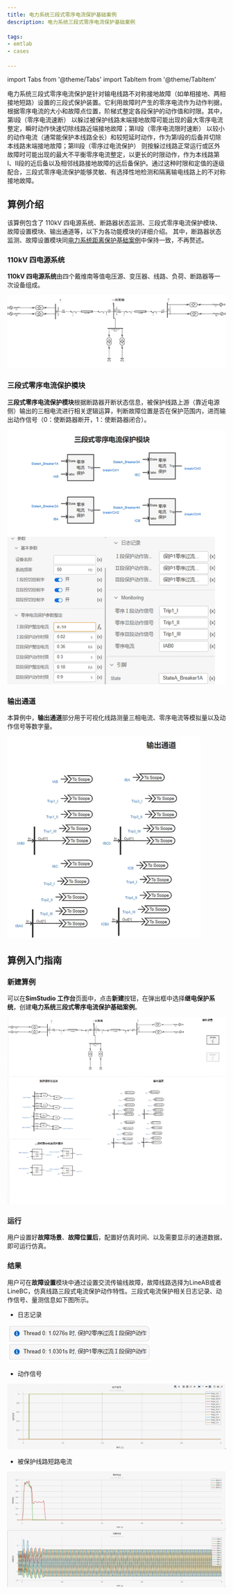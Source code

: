 ```yaml
---
title: 电力系统三段式零序电流保护基础案例
description: 电力系统三段式零序电流保护基础案例

tags:
- emtlab
- cases

---
```


<!-- import DocCardList from '@theme/DocCardList';

<DocCardList /> -->


import Tabs from '@theme/Tabs'
import TabItem from '@theme/TabItem'

电力系统三段式零序电流保护是针对输电线路不对称接地故障（如单相接地、两相接地短路）设置的三段式保护装置。它利用故障时产生的零序电流作为动作判据，根据零序电流的大小和故障点位置，阶梯式整定各段保护的动作值和时限。其中，第Ⅰ段（零序电流速断） 以躲过被保护线路末端接地故障可能出现的最大零序电流整定，瞬时动作快速切除线路近端接地故障；第Ⅱ段（零序电流限时速断） 以较小的动作电流（通常能保护本线路全长）和较短延时动作，作为第Ⅰ段的后备并切除本线路末端接地故障；第Ⅲ段（零序过电流保护） 则按躲过线路正常运行或区外故障时可能出现的最大不平衡零序电流整定，以更长的时限动作，作为本线路第Ⅰ、Ⅱ段的近后备以及相邻线路接地故障的远后备保护。通过这种时限和定值的逐级配合，三段式零序电流保护能够灵敏、有选择性地检测和隔离输电线路上的不对称接地故障。


## 算例介绍
该算例包含了 110kV 四电源系统、断路器状态监测、三段式零序电流保护模块、故障设置模块、输出通道等，以下为各功能模块的详细介绍。
其中，断路器状态监测、故障设置模块同[电力系统距离保护基础案例](docs/cases/10-emtlab/10-typical-cases/130-relay-protection-system/10-basic-protection-cases/10-distance-protection-case/index.md)中保持一致，不再赘述。


### 110kV 四电源系统

**110kV 四电源系统**由四个戴维南等值电压源、变压器、线路、负荷、断路器等一次设备组成。

![110kV 四电源系统](./_source.png)




### 三段式零序电流保护模块

**三段式零序电流保护模块**根据断路器开断状态信息，被保护线路上游（靠近电源侧）输出的三相电流进行相关逻辑运算，判断故障位置是否在保护范围内，进而输出动作信号（0：使断路器断开，1：使断路器闭合）。

![三段式零序电流保护模块](./_currentprotection.png)



### 输出通道

本算例中，**输出通道**部分用于可视化线路测量三相电流、零序电流等模拟量以及动作信号等数字量。

![输出通道](./_outputchannel.png)

### 

## 算例入门指南

### 新建算例

可以在**SimStudio 工作台**页面中，点击**新建**按钮，在弹出框中选择**继电保护系统**，创建**电力系统三段式零序电流保护基础案例**。

![电力系统三段式零序电流保护基础案例](./_case.png)


### 运行

  用户设置好**故障场景**、**故障位置后**，配置好仿真时间、以及需要显示的通道数据，即可运行仿真。



### 结果

用户可在**故障设置**模块中通过设置交流传输线故障，故障线路选择为LineAB或者LineBC，仿真线路三段式电流保护动作特性。三段式电流保护相关日志记录、动作信号、量测信息如下图所示。


- 日志记录

![日志记录](./_log1.png)

- 动作信号

![动作信号](./_trip1.png)


- 被保护线路短路电流
  
![被保护线路短路电流](./_current.png)






